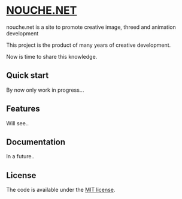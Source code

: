 # [NOUCHE.NET](nouche.net)

nouche.net is a site to promote creative image, threed and animation development


This project is the product of many years of creative development.

Now is time to share this knowledge.

## Quick start

By now only work in progress...

## Features

Will see..

## Documentation

In a future..

## License

The code is available under the [MIT license](LICENSE.txt).
